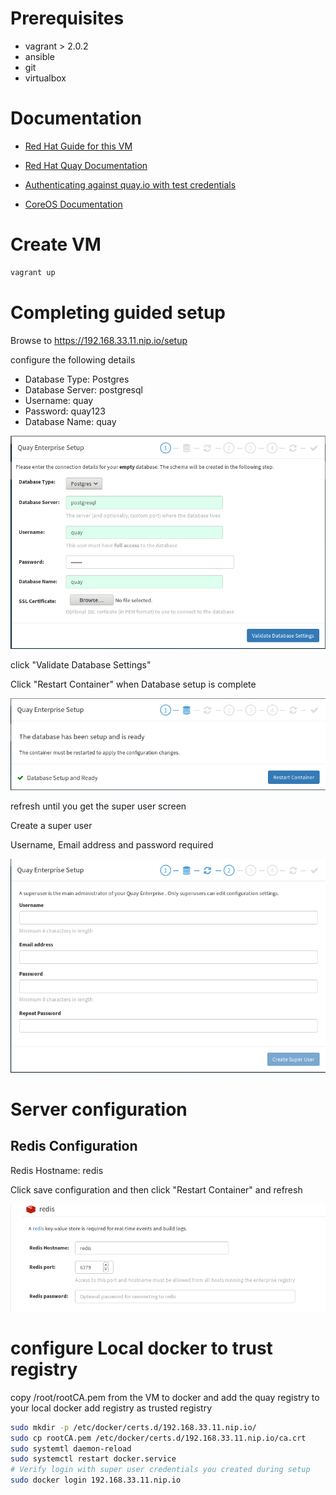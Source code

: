 
# Prerequisites

- vagrant > 2.0.2
- ansible
- git
- virtualbox

# Documentation

- [Red Hat Guide for this VM](https://access.redhat.com/documentation/en-us/red_hat_quay/2.9/pdf/deploy_red_hat_quay_-_basic/Red_Hat_Quay-2.9-Deploy_Red_Hat_Quay_-_Basic-en-US.pdf)

- [Red Hat Quay Documentation](https://access.redhat.com/documentation/en-us/red_hat_quay/2.9/html-single/use_red_hat_quay/)

- [Authenticating against quay.io with test credentials](https://access.redhat.com/solutions/3533201)

- [CoreOS Documentation](https://coreos.com/quay-enterprise/docs/latest/)

# Create VM

```bash
vagrant up
```

# Completing guided setup

Browse to https://192.168.33.11.nip.io/setup

configure the following details

- Database Type: Postgres
- Database Server: postgresql
- Username: quay
- Password: quay123
- Database Name: quay

![Quay DB Setup](screenshots/QuayDBSetup.png)

click "Validate Database Settings"

Click "Restart Container" when Database setup is complete

![Quay Restart Container](screenshots/QuayRestartContainer.png)

refresh until you get the super user screen

Create a super user

Username, Email address and password required

![Quay Super User Setup](screenshots/QuaySuperUserSetup.png)


# Server configuration

## Redis Configuration

Redis Hostname: redis

Click save configuration and then click "Restart Container" and refresh

![Quay Redis Setup](screenshots/QuayRedisSetup.png)


# configure Local docker to trust registry
copy /root/rootCA.pem from the VM to docker and add the quay registry to your local docker
add registry as trusted registry

```bash
sudo mkdir -p /etc/docker/certs.d/192.168.33.11.nip.io/
sudo cp rootCA.pem /etc/docker/certs.d/192.168.33.11.nip.io/ca.crt
sudo systemtl daemon-reload
sudo systemctl restart docker.service
# Verify login with super user credentials you created during setup
sudo docker login 192.168.33.11.nip.io
```
